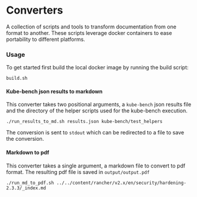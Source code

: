 # Converters
A collection of scripts and tools to transform documentation from one format to another. These scripts leverage docker containers to ease portability to different platforms.

### Usage
To get started first build the local docker image by running the build script:

```
build.sh
```

#### Kube-bench json results to markdown
This converter takes two positional arguments, a `kube-bench` json results file and the directory of the helper scripts used for the kube-bench execution.

```
./run_results_to_md.sh results.json kube-bench/test_helpers
```

The conversion is sent to `stdout` which can be redirected to a file to save the conversion.

#### Markdown to pdf
This converter takes a single argument, a markdown file to convert to pdf format. The resulting pdf file is saved in `output/output.pdf`

```
./run_md_to_pdf.sh ../../content/rancher/v2.x/en/security/hardening-2.3.3/_index.md
```
